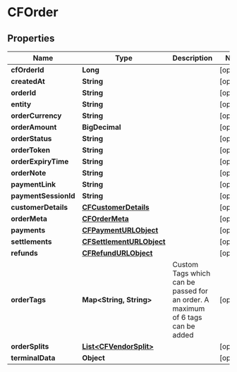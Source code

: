 

# CFOrder


## Properties

| Name | Type                                                  | Description | Notes |
|------------ |-------------------------------------------------------| ------------- | -------------|
|**cfOrderId** | **Long**                                              |  |  [optional] |
|**createdAt** | **String**                                            |  |  [optional] |
|**orderId** | **String**                                            |  |  [optional] |
|**entity** | **String**                                            |  |  [optional] |
|**orderCurrency** | **String**                                            |  |  [optional] |
|**orderAmount** | **BigDecimal**                                        |  |  [optional] |
|**orderStatus** | **String**                                            |  |  [optional] |
|**orderToken** | **String**                                            |  |  [optional] |
|**orderExpiryTime** | **String**                                            |  |  [optional] |
|**orderNote** | **String**                                            |  |  [optional] |
|**paymentLink** | **String**                                            |  |  [optional] |
|**paymentSessionId** | **String**                                            |  |  [optional] |
|**customerDetails** | [**CFCustomerDetails**](CFCustomerDetails.md)         |  |  [optional] |
|**orderMeta** | [**CFOrderMeta**](CFOrderMeta.md)                     |  |  [optional] |
|**payments** | [**CFPaymentURLObject**](CFPaymentURLObject.md)       |  |  [optional] |
|**settlements** | [**CFSettlementURLObject**](CFSettlementURLObject.md) |  |  [optional] |
|**refunds** | [**CFRefundURLObject**](CFRefundURLObject.md)         |  |  [optional] |
|**orderTags** | **Map&lt;String, String&gt;**                         | Custom Tags which can be passed for an order. A maximum of 6 tags can be added |  [optional] |
|**orderSplits** | [**List&lt;CFVendorSplit&gt;**](CFVendorSplit.md)     |  |  [optional] |
|**terminalData** | **Object**                                            |  |  [optional] |



